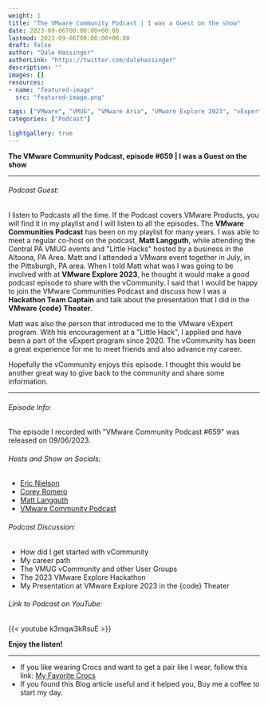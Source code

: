 ```yaml
---
weight: 1
title: "The VMware Community Podcast | I was a Guest on the show"
date: 2023-09-06T00:00:00+00:00
lastmod: 2023-09-06T00:00:00+00:00
draft: false
author: "Dale Hassinger"
authorLink: "https://twitter.com/dalehassinger"
description: ""
images: []
resources:
- name: "featured-image"
  src: "featured-image.png"

tags: ["VMware", "VMUG", "VMware Aria", "VMware Explore 2023", "vExpert", "vCommunity", "Podcast"]
categories: ["Podcast"]

lightgallery: true
---
```


**The VMware Community Podcast, episode #659 | I was a Guest on the show**

---

<!--more-->

###### Podcast Guest:

I listen to Podcasts all the time. If the Podcast covers VMware Products, you will find it in my playlist and I will listen to all the episodes. The **VMware Communities Podcast** has been on my playlist for many years. I was able to meet a regular co-host on the podcast, **Matt Langguth**, while attending the Central PA VMUG events and "Little Hacks" hosted by a business in the Altoona, PA Area. Matt and I attended a VMware event together in July, in the Pittsburgh, PA area. When I told Matt what was I was going to be involved with at **VMware Explore 2023**, he thought it would make a good podcast episode to share with the vCommunity. I said that I would be happy to join the VMware Communities Podcast and discuss how I was a **Hackathon Team Captain** and talk about the presentation that I did in the **VMware {code} Theater**.  

Matt was also the person that introduced me to the VMware vExpert program. With his encouragement at a "Little Hack", I applied and have been a part of the vExpert program since 2020. The vCommunity has been a great experience for me to meet friends and also advance my career.  

Hopefully the vCommunity enjoys this episode. I thought this would be another great way to give back to the community and share some information.  

---

###### Episode Info:

The episode I recorded with "VMware Community Podcast #659" was released on 09/06/2023.  

###### Hosts and Show on Socials:
* [Eric Nielson](https://www.linkedin.com/in/ericlnielsen/)
* [Corey Romero](https://www.linkedin.com/in/coreysromero/)
* [Matt Langguth](https://twitter.com/gsxesx)
* [VMware Community Podcast](https://twitter.com/VMware)

###### Podcast Discussion:
* How did I get started with vCommunity
* My career path
* The VMUG vCommunity and other User Groups
* The 2023 VMware Explore Hackathon
* My Presentation at VMware Explore 2023 in the {code} Theater

###### Link to Podcast on YouTube:

{{< youtube k3mqw3kRsuE >}}

**Enjoy the listen!**

---

* If you like wearing Crocs and want to get a pair like I wear, follow this link:
<a target="_blank" href="https://www.amazon.com/dp/B001V7Z27W?psc=1&amp;ref=ppx_yo2ov_dt_b_product_details&_encoding=UTF8&tag=vcrocs-20&linkCode=ur2&linkId=fa4c787c9ab59a9b8a54b48c402b8517&camp=1789&creative=9325">My Favorite Crocs</a>  
* If you found this Blog article useful and it helped you, Buy me a coffee to start my day.  

<center>
<script type="text/javascript" src="https://cdnjs.buymeacoffee.com/1.0.0/button.prod.min.js" data-name="bmc-button" data-slug="dalehassinger" data-color="#FFDD00" data-emoji=""  data-font="Cookie" data-text="Buy me a coffee" data-outline-color="#000000" data-font-color="#000000" data-coffee-color="#ffffff" ></script>
</center>
